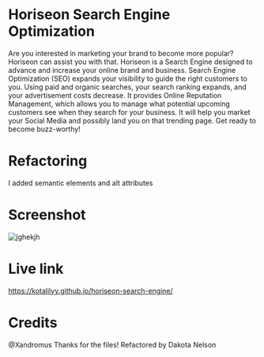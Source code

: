 # Horiseon Search Engine Optimization

Are you interested in marketing your brand to become more popular? Horiseon can assist you with that. Horiseon is a Search Engine designed to advance and increase your online brand and business. Search Engine Optimization (SEO) expands your visibility to guide the right customers to you. Using paid and organic searches, your search ranking expands, and your advertisement costs decrease. It provides Online Reputation Management, which allows you to manage what potential upcoming customers see when they search for your business. It will help you market your Social Media and possibly land you on that trending page. Get ready to become buzz-worthy!

# Refactoring 
I added semantic elements and alt attributes

# Screenshot
![jghekjh](https://user-images.githubusercontent.com/77229281/107153348-a73ce800-6932-11eb-8495-32122d23cbe1.png)


# Live link
https://kotalilyy.github.io/horiseon-search-engine/

# Credits
@Xandromus Thanks for the files! 
Refactored by Dakota Nelson
